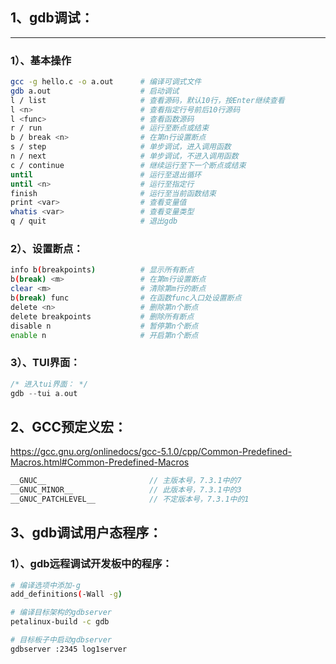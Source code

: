 ## 1、gdb调试：
---
### 1）、基本操作
```bash
gcc -g hello.c -o a.out      # 编译可调式文件
gdb a.out                    # 启动调试
l / list                     # 查看源码，默认10行，按Enter继续查看
l <n>                        # 查看指定行号前后10行源码
l <func>                     # 查看函数源码
r / run                      # 运行至断点或结束
b / break <n>                # 在第n行设置断点
s / step                     # 单步调试，进入调用函数
n / next                     # 单步调试，不进入调用函数
c / continue                 # 继续运行至下一个断点或结束
until                        # 运行至退出循环
until <n>                    # 运行至指定行
finish                       # 运行至当前函数结束
print <var>                  # 查看变量值
whatis <var>                 # 查看变量类型
q / quit                     # 退出gdb
```
### 2）、设置断点：
```bash
info b(breakpoints)          # 显示所有断点
b(break) <m>                 # 在第m行设置断点
clear <m>                    # 清除第m行的断点
b(break) func                # 在函数func入口处设置断点
delete <n>                   # 删除第n个断点
delete breakpoints           # 删除所有断点
disable n                    # 暂停第n个断点
enable n                     # 开启第n个断点
```

### 3）、TUI界面：

```c
/* 进入tui界面： */
gdb --tui a.out
```

## 2、GCC预定义宏：

https://gcc.gnu.org/onlinedocs/gcc-5.1.0/cpp/Common-Predefined-Macros.html#Common-Predefined-Macros

```c
__GNUC__                       // 主版本号，7.3.1中的7
__GNUC_MINOR__                 // 此版本号，7.3.1中的3
__GNUC_PATCHLEVEL__            // 不定版本号，7.3.1中的1
```

## 3、gdb调试用户态程序：

### 1）、gdb远程调试开发板中的程序：

```bash
# 编译选项中添加-g
add_definitions(-Wall -g)

# 编译目标架构的gdbserver
petalinux-build -c gdb

# 目标板子中启动gdbserver
gdbserver :2345 log1server
```

